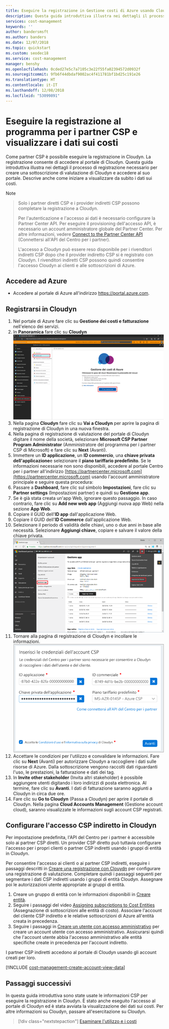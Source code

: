 ```yaml
---
title: Eseguire la registrazione in Gestione costi di Azure usando Cloudyn in Azure | Microsoft Docs
description: Questa guida introduttiva illustra nei dettagli il processo di registrazione necessario per creare una sottoscrizione di valutazione di Cloudyn e accedere al suo portale.
services: cost-management
keywords: ''
author: bandersmsft
ms.author: banders
ms.date: 12/07/2018
ms.topic: quickstart
ms.custom: seodec18
ms.service: cost-management
manager: benshy
ms.openlocfilehash: 0cded27e5c7a7105c3e22f55fa02394572d0932f
ms.sourcegitcommit: 9fb6f44dbdaf9002ac4f411781bf1bd25c191e26
ms.translationtype: HT
ms.contentlocale: it-IT
ms.lasthandoff: 12/08/2018
ms.locfileid: "53099891"
---
```

# <a name="register-with-the-csp-partner-program-and-view-cost-data"></a>Eseguire la registrazione al programma per i partner CSP e visualizzare i dati sui costi

Come partner CSP è possibile eseguire la registrazione in Cloudyn. La registrazione consente di accedere al portale di Cloudyn. Questa guida introduttiva illustra nei dettagli il processo di registrazione necessario per creare una sottoscrizione di valutazione di Cloudyn e accedere al suo portale. Descrive anche come iniziare a visualizzare da subito i dati sui costi.


>[!NOTE]

>Solo i partner diretti CSP e i provider indiretti CSP possono completare la registrazione a Cloudyn.
>
>Per l'autenticazione e l'accesso ai dati è necessario configurare la Partner Center API. Per eseguire il provisioning dell'accesso API, è necessario un account amministratore globale del Partner Center.
Per altre informazioni, vedere [Connect to the Partner Center API](https://msdn.microsoft.com/library/partnercenter/mt709136.aspx) (Connettersi all'API del Centro per i partner).
>
>L'accesso a Cloudyn può essere reso disponibile per i rivenditori indiretti CSP dopo che il provider indiretto CSP si è registrato con Cloudyn. I rivenditori indiretti CSP possono quindi consentire l'accesso Cloudyn ai clienti e alle sottoscrizioni di Azure.

## <a name="sign-in-to-azure"></a>Accedere ad Azure

- Accedere al portale di Azure all'indirizzo https://portal.azure.com.

## <a name="register-with-cloudyn"></a>Registrarsi in Cloudyn

1. Nel portale di Azure fare clic su **Gestione dei costi e fatturazione** nell'elenco dei servizi.
2. In **Panoramica** fare clic su **Cloudyn**  
    ![Pagina di Cloudyn mostrata nel portale di Azure](./media/quick-register-csp/cost-mgt-billing-service.png)
3. Nella pagina **Cloudyn** fare clic su **Vai a Cloudyn** per aprire la pagina di registrazione di Cloudyn in una nuova finestra.
4. Nella pagina di registrazione di valutazione del portale di Cloudyn digitare il nome della società, selezionare **Microsoft CSP Partner Program Administrator** (Amministratore del programma per i partner CSP di Microsoft) e fare clic su **Next** (Avanti).  
5. Immettere un **ID applicazione**, un **ID commercio**, una **chiave privata dell'applicazione**e selezionare il **piano tariffario predefinito**. Se le informazioni necessarie non sono disponibili, accedere al portale Centro per i partner all'indirizzo [https://partnercenter.microsoft.com](https://partnercenter.microsoft.com) usando l'account amministratore principale e seguire questa procedura:
  1. Passare a **Dashboard**, fare clic sul simbolo **Impostazioni**, fare clic su **Partner settings** (Impostazioni partner) e quindi su **Gestione app**.
  2. Se è già stata creata un'app Web, ignorare questo passaggio. In caso contrario, fare clic su **Add new web app** (Aggiungi nuova app Web) nella sezione **App Web**.
  3. Copiare il GUID dell'**ID app** dall'applicazione Web.
  4. Copiare il GUID dell'**ID Commerce** dall'applicazione Web.
  5. Selezionare il periodo di validità delle chiavi, uno o due anni in base alle necessità. Selezionare **Aggiungi chiave**, copiare e salvare il valore della chiave privata.  
    ![Dashboard del partner in cui vengono copiate informazioni sulle credenziali](./media/quick-register-csp/csp-partner-center.png)
  6. Tornare alla pagina di registrazione di Cloudyn e incollare le informazioni.  
      ![Incollare le informazioni sulle credenziali nella pagina di registrazione di Cloudyn](./media/quick-register-csp/csp-reg.png)
6. Accettare le condizioni per l'utilizzo e convalidare le informazioni. Fare clic su **Next** (Avanti) per autorizzare Cloudyn a raccogliere i dati sulle risorse di Azure. Dalla sottoscrizione vengono raccolti dati riguardanti l'uso, le prestazioni, la fatturazione e dati dei tag.  
7. In **Invite other stakeholder** (Invita altri stakeholder) è possibile aggiungere utenti digitando i loro indirizzi di posta elettronica. Al termine, fare clic su **Avanti**. I dati di fatturazione saranno aggiunti a Cloudyn in circa due ore.
8. Fare clic su **Go to Cloudyn** (Passa a Cloudyn) per aprire il portale di Cloudyn. Nella pagina **Cloud Accounts Management** (Gestione account cloud), saranno visualizzate le informazioni sugli account CSP registrati.

## <a name="configure-indirect-csp-access-in-cloudyn"></a>Configurare l'accesso CSP indiretto in Cloudyn

Per impostazione predefinita, l'API del Centro per i partner è accessibile solo ai partner CSP diretti. Un provider CSP diretto può tuttavia configurare l'accesso per i propri clienti o partner CSP indiretti usando i gruppi di entità in Cloudyn.

Per consentire l'accesso ai clienti o ai partner CSP indiretti, eseguire i passaggi descritti in [Creare una registrazione con Clouydn](#register-with-cloudyn) per configurare una registrazione di valutazione. Completare quindi i passaggi seguenti per segmentare i dati CSP indiretti usando i gruppi di entità Cloudyn. Assegnare poi le autorizzazioni utente appropriate ai gruppi di entità.

1. Creare un gruppo di entità con le informazioni disponibili in [Creare entità](tutorial-user-access.md#create-and-manage-entities).
2. Seguire i passaggi del video [Assigning subscriptions to Cost Entities](https://support.cloudyn.com/hc/articles/115005139425-Video-Assigning-subscriptions-to-Cost-Entities) (Assegnazione di sottoscrizioni alle entità di costo). Associare l'account del cliente CSP indiretto e le relative sottoscrizioni di Azure all'entità creata in precedenza.
3. Seguire i passaggi in [Creare un utente con accesso amministrativo](tutorial-user-access.md#create-a-user-with-admin-access) per creare un account utente con accesso amministrativo. Assicurarsi quindi che l'account utente abbia l'accesso amministrativo alle entità specifiche create in precedenza per l'account indiretto.

I partner CSP indiretti accedono al portale di Cloudyn usando gli account creati per loro.


[!INCLUDE [cost-management-create-account-view-data](../../includes/cost-management-create-account-view-data.md)]

## <a name="next-steps"></a>Passaggi successivi

In questa guida introduttiva sono state usate le informazioni CSP per eseguire la registrazione in Cloudyn. È stato anche eseguito l'accesso al portale di Cloudyn ed è stata avviata la visualizzazione dei dati sui costi. Per altre informazioni su Cloudyn, passare all'esercitazione su Cloudyn.

> [!div class="nextstepaction"]
> [Esaminare l'utilizzo e i costi](./tutorial-review-usage.md)
